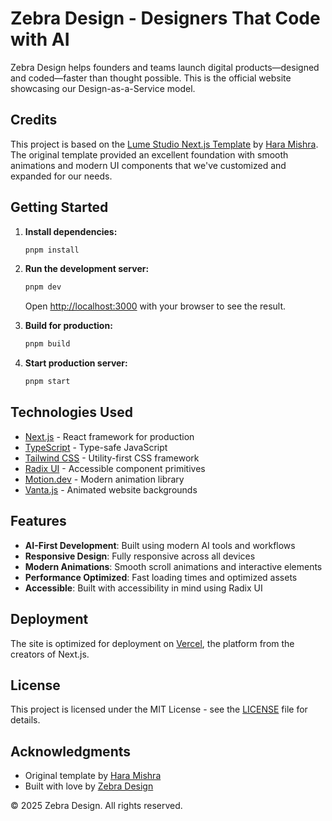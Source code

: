 # Zebra Design - Designers That Code with AI

Zebra Design helps founders and teams launch digital products—designed and coded—faster than thought possible. This is the official website showcasing our Design-as-a-Service model.

## Credits

This project is based on the [Lume Studio Next.js Template](https://github.com/haramishra/lume-studio-next) by [Hara Mishra](https://github.com/haramishra). The original template provided an excellent foundation with smooth animations and modern UI components that we've customized and expanded for our needs.

## Getting Started

1.  **Install dependencies:**

    ```bash
    pnpm install
    ```

2.  **Run the development server:**

    ```bash
    pnpm dev
    ```

    Open [http://localhost:3000](http://localhost:3000) with your browser to see the result.

3.  **Build for production:**

    ```bash
    pnpm build
    ```

4.  **Start production server:**

    ```bash
    pnpm start
    ```

## Technologies Used

- [Next.js](https://nextjs.org/) - React framework for production
- [TypeScript](https://www.typescriptlang.org/) - Type-safe JavaScript
- [Tailwind CSS](https://tailwindcss.com/) - Utility-first CSS framework
- [Radix UI](https://www.radix-ui.com/) - Accessible component primitives
- [Motion.dev](https://motion.dev/) - Modern animation library
- [Vanta.js](https://www.vantajs.com/) - Animated website backgrounds

## Features

- **AI-First Development**: Built using modern AI tools and workflows
- **Responsive Design**: Fully responsive across all devices
- **Modern Animations**: Smooth scroll animations and interactive elements
- **Performance Optimized**: Fast loading times and optimized assets
- **Accessible**: Built with accessibility in mind using Radix UI

## Deployment

The site is optimized for deployment on [Vercel](https://vercel.com/), the platform from the creators of Next.js.

## License

This project is licensed under the MIT License - see the [LICENSE](LICENSE) file for details.

## Acknowledgments

- Original template by [Hara Mishra](https://github.com/haramishra)
- Built with love by [Zebra Design](https://zebradesign.io)

© 2025 Zebra Design. All rights reserved.
